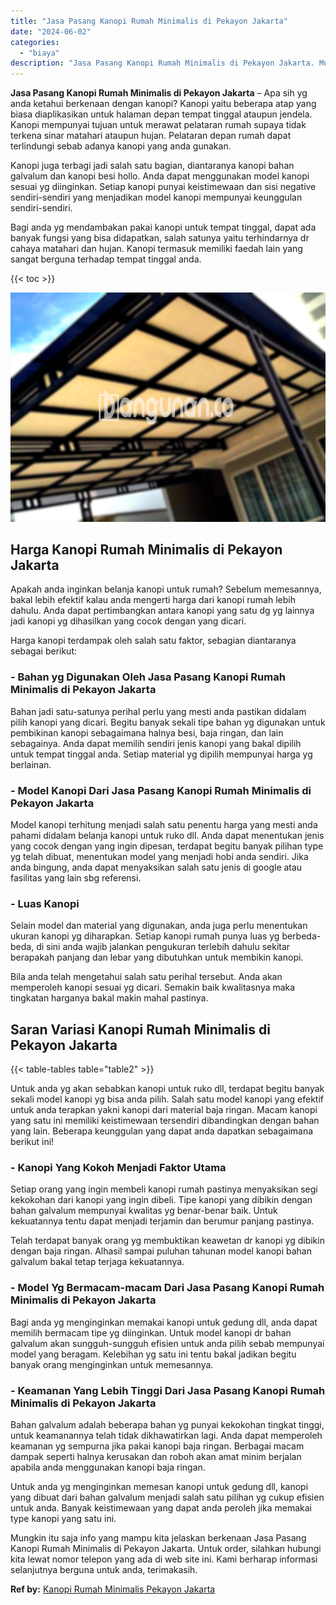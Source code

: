 ```yaml
---
title: "Jasa Pasang Kanopi Rumah Minimalis di Pekayon Jakarta"
date: "2024-06-02"
categories: 
  - "biaya"
description: "Jasa Pasang Kanopi Rumah Minimalis di Pekayon Jakarta. Mungkin itu saja info yang mampu kita jelaskan berkenaan Jasa Pasang Kanopi Rumah Minimalis di Pekayon..."
---
```


**Jasa Pasang Kanopi Rumah Minimalis di Pekayon Jakarta** – Apa sih yg anda ketahui berkenaan dengan kanopi? Kanopi yaitu beberapa atap yang biasa diaplikasikan untuk halaman depan tempat tinggal ataupun jendela. Kanopi mempunyai tujuan untuk merawat pelataran rumah supaya tidak terkena sinar matahari ataupun hujan. Pelataran depan rumah dapat terlindungi sebab adanya kanopi yang anda gunakan.

Kanopi juga terbagi jadi salah satu bagian, diantaranya kanopi bahan galvalum dan kanopi besi hollo. Anda dapat menggunakan model kanopi sesuai yg diinginkan. Setiap kanopi punyai keistimewaan dan sisi negative sendiri-sendiri yang menjadikan model kanopi mempunyai keunggulan sendiri-sendiri.

Bagi anda yg mendambakan pakai kanopi untuk tempat tinggal, dapat ada banyak fungsi yang bisa didapatkan, salah satunya yaitu terhindarnya dr cahaya matahari dan hujan. Kanopi termasuk memiliki faedah lain yang sangat berguna terhadap tempat tinggal anda.

{{< toc >}}

![Jasa Pasang Kanopi Rumah Minimalis di Pekayon Jakarta](/images/harga-kanopi-minimalis-30.png)

## Harga Kanopi Rumah Minimalis di Pekayon Jakarta

Apakah anda inginkan belanja kanopi untuk rumah? Sebelum memesannya, bakal lebih efektif kalau anda mengerti harga dari kanopi rumah lebih dahulu. Anda dapat pertimbangkan antara kanopi yang satu dg yg lainnya jadi kanopi yg dihasilkan yang cocok dengan yang dicari.

Harga kanopi terdampak oleh salah satu faktor, sebagian diantaranya sebagai berikut:

### \- Bahan yg Digunakan Oleh Jasa Pasang Kanopi Rumah Minimalis di Pekayon Jakarta

Bahan jadi satu-satunya perihal perlu yang mesti anda pastikan didalam pilih kanopi yang dicari. Begitu banyak sekali tipe bahan yg digunakan untuk pembikinan kanopi sebagaimana halnya besi, baja ringan, dan lain sebagainya. Anda dapat memilih sendiri jenis kanopi yang bakal dipilih untuk tempat tinggal anda. Setiap material yg dipilih mempunyai harga yg berlainan.

### \- Model Kanopi Dari Jasa Pasang Kanopi Rumah Minimalis di Pekayon Jakarta

Model kanopi terhitung menjadi salah satu penentu harga yang mesti anda pahami didalam belanja kanopi untuk ruko dll. Anda dapat menentukan jenis yang cocok dengan yang ingin dipesan, terdapat begitu banyak pilihan type yg telah dibuat, menentukan model yang menjadi hobi anda sendiri. Jika anda bingung, anda dapat menyaksikan salah satu jenis di google atau fasilitas yang lain sbg referensi.

### \- Luas Kanopi

Selain model dan material yang digunakan, anda juga perlu menentukan ukuran kanopi yg diharapkan. Setiap kanopi rumah punya luas yg berbeda-beda, di sini anda wajib jalankan pengukuran terlebih dahulu sekitar berapakah panjang dan lebar yang dibutuhkan untuk membikin kanopi.

Bila anda telah mengetahui salah satu perihal tersebut. Anda akan memperoleh kanopi sesuai yg dicari. Semakin baik kwalitasnya maka tingkatan harganya bakal makin mahal pastinya.

## Saran Variasi Kanopi Rumah Minimalis di Pekayon Jakarta

{{< table-tables table="table2" >}}

Untuk anda yg akan sebabkan kanopi untuk ruko dll, terdapat begitu banyak sekali model kanopi yg bisa anda pilih. Salah satu model kanopi yang efektif untuk anda terapkan yakni kanopi dari material baja ringan. Macam kanopi yang satu ini memiliki keistimewaan tersendiri dibandingkan dengan bahan yang lain. Beberapa keunggulan yang dapat anda dapatkan sebagaimana berikut ini!

### \- Kanopi Yang Kokoh Menjadi Faktor Utama

Setiap orang yang ingin membeli kanopi rumah pastinya menyaksikan segi kekokohan dari kanopi yang ingin dibeli. Tipe kanopi yang dibikin dengan bahan galvalum mempunyai kwalitas yg benar-benar baik. Untuk kekuatannya tentu dapat menjadi terjamin dan berumur panjang pastinya.

Telah terdapat banyak orang yg membuktikan keawetan dr kanopi yg dibikin dengan baja ringan. Alhasil sampai puluhan tahunan model kanopi bahan galvalum bakal tetap terjaga kekuatannya.

### \- Model Yg Bermacam-macam Dari Jasa Pasang Kanopi Rumah Minimalis di Pekayon Jakarta

Bagi anda yg menginginkan memakai kanopi untuk gedung dll, anda dapat memilih bermacam tipe yg diinginkan. Untuk model kanopi dr bahan galvalum akan sungguh-sungguh efisien untuk anda pilih sebab mempunyai model yang beragam. Kelebihan yg satu ini tentu bakal jadikan begitu banyak orang menginginkan untuk memesannya.

### \- Keamanan Yang Lebih Tinggi Dari Jasa Pasang Kanopi Rumah Minimalis di Pekayon Jakarta

Bahan galvalum adalah beberapa bahan yg punyai kekokohan tingkat tinggi, untuk keamanannya telah tidak dikhawatirkan lagi. Anda dapat memperoleh keamanan yg sempurna jika pakai kanopi baja ringan. Berbagai macam dampak seperti halnya kerusakan dan roboh akan amat minim berjalan apabila anda menggunakan kanopi baja ringan.

Untuk anda yg menginginkan memesan kanopi untuk gedung dll, kanopi yang dibuat dari bahan galvalum menjadi salah satu pilihan yg cukup efisien untuk anda. Banyak keistimewaan yang dapat anda peroleh jika memakai type kanopi yang satu ini.

Mungkin itu saja info yang mampu kita jelaskan berkenaan Jasa Pasang Kanopi Rumah Minimalis di Pekayon Jakarta. Untuk order, silahkan hubungi kita lewat nomor telepon yang ada di web site ini. Kami berharap informasi selanjutnya berguna untuk anda, terimakasih.

**Ref by:**  [Kanopi Rumah Minimalis Pekayon Jakarta](https://id.wikipedia.org/wiki/Kanopi)
